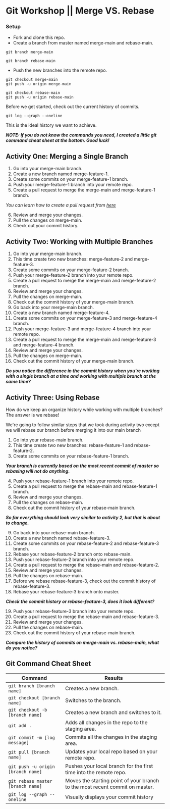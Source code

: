 # Git Workshop || Merge VS. Rebase

### Setup

* Fork and clone this repo.
* Create a branch from master named merge-main and rebase-main.
```
git branch merge-main
```
```
git branch rebase-main
```
* Push the new branches into the remote repo.
```
git checkout merge-main
git push -u origin merge-main
```
```
git checkout rebase-main
git push -u origin rebase-main
```
Before we get started, check out the current history of commits. 
```
git log --graph --oneline
```
This is the ideal history we want to achieve.

_**NOTE: If you do not know the commands you need, I created a little git command cheat sheet at the bottom. Good luck!**_

## Activity One: Merging a Single Branch

1. Go into your merge-main branch.
2. Create a new branch named merge-feature-1.
3. Create some commits on your merge-feature-1 branch.
4. Push your merge-feature-1 branch into your remote repo.
5. Create a pull request to merge the merge-main and merge-feature-1 branch.

 _You can learn how to create a pull request from [here](https://help.github.com/en/articles/creating-a-pull-request)_
 
6. Review and merge your changes.
7. Pull the changes on merge-main.
8. Check out your commit history.

## Activity Two: Working with Multiple Branches

1. Go into your merge-main branch.
2. This time create two new branches: merge-feature-2 and merge-feature-3.
3. Create some commits on your merge-feature-2 branch.
4. Push your merge-feature-2 branch into your remote repo.
5. Create a pull request to merge the merge-main and merge-feature-2 branch.
6. Review and merge your changes.
7. Pull the changes on merge-main.
8. Check out the commit history of your merge-main branch.
9. Go back into your merge-main branch.
10. Create a new branch named merge-feature-4.
3. Create some commits on your merge-feature-3 and merge-feature-4 branch.
11. Push your merge-feature-3 and merge-feature-4 branch into your remote repo.
12. Create a pull request to merge the merge-main and merge-feature-3 and merge-feature-4 branch.
13. Review and merge your changes.
14. Pull the changes on merge-main.
15. Check out the commit history of your merge-main branch.

_**Do you notice the difference in the commit history when you're working with a single branch at a time and working
with multiple branch at the same time?**_

## Activity Three: Using Rebase

How do we keep an organize history while working with multiple branches? The answer is we rebase!

We're going to follow similar steps that we took during activity two except we will rebase our branch before merging it into our main branch 

1. Go into your rebase-main branch.
2. This time create two new branches: rebase-feature-1 and rebase-feature-2.
3. Create some commits on your rebase-feature-1 branch.

_**Your branch is currently based on the most recent commit of master so rebasing will not do anything.**_

4. Push your rebase-feature-1 branch into your remote repo.
5. Create a pull request to merge the rebase-main and rebase-feature-1 branch.
6. Review and merge your changes.
7. Pull the changes on rebase-main.
8. Check out the commit history of your rebase-main branch.

_**So far everything should look very similar to activity 2, but that is about to change.**_

9. Go back into your rebase-main branch.
10. Create a new branch named rebase-feature-3.
11. Create some commits on your rebase-feature-2 and rebase-feature-3 branch.
12. Rebase your rebase-feature-2 branch onto rebase-main.
13. Push your rebase-feature-2 branch into your remote repo.
14. Create a pull request to merge the rebase-main and rebase-feature-2.
15. Review and merge your changes.
16. Pull the changes on rebase-main.
17. Before we rebase rebase-feature-3, check out the commit history of rebase-feature-3.
18. Rebase your rebase-feature-3 branch onto master.

_**Check the commit history or rebase-feature-3, does it look different?**_

19. Push your rebase-feature-3 branch into your remote repo.
20. Create a pull request to merge the rebase-main and rebase-feature-3.
21. Review and merge your changes.
22. Pull the changes on rebase-main.
23. Check out the commit history of your rebase-main branch.

_**Compare the history of commits on merge-main vs. rebase-main, what do you notice?**_

## Git Command Cheat Sheet

|Command|Results|
|-------|-------|
|```git branch [branch name]```|Creates a new branch.|
|```git checkout [branch name]```|Switches to the branch.|
|```git checkout -b [branch name]```|Creates a new branch and switches to it.|
|```git add .```|Adds all changes in the repo to the staging area.|
|```git commit -m [log message]```|Commits all the changes in the staging area.|
|```git pull [branch name]```|Updates your local repo based on your remote repo.|
|```git push -u origin [branch name]```|Pushes your local branch for the first time into the remote repo.|
|```git rebase master [branch name]```| Moves the starting point of your branch to the most recent commit on master.|
|```git log --graph --oneline```|Visually displays your commit history|
